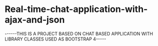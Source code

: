 # Real-time-chat-application-with-ajax-and-json
------THIS IS A PROJECT BASED ON CHAT BASED APPLICATION WITH LIBRARY CLASSES USED AS BOOTSTRAP 4-----
